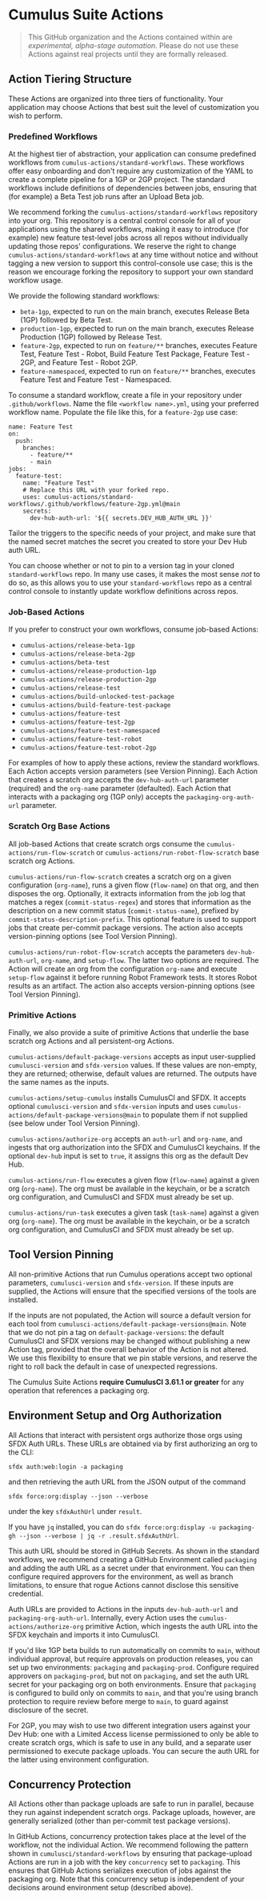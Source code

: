 # Cumulus Suite Actions

> This GitHub organization and the Actions contained within are _experimental, alpha-stage automation_. Please do not use these Actions against real projects until they are formally released.

## Action Tiering Structure

These Actions are organized into three tiers of functionality. Your application may choose Actions that best suit the level of customization you wish to perform.

### Predefined Workflows

At the highest tier of abstraction, your application can consume predefined workflows from `cumulus-actions/standard-workflows`. These workflows offer easy onboarding and don't require any customization of the YAML to create a complete pipeline for a 1GP or 2GP project. The standard workflows include definitions of dependencies between jobs, ensuring that (for example) a Beta Test job runs after an Upload Beta job.

We recommend forking the `cumulus-actions/standard-workflows` repository into your org. This repository is a central control console for all of your applications using the shared workflows, making it easy to introduce (for example) new feature test-level jobs across all repos without individually updating those repos' configurations. We reserve the right to change `cumulus-actions/standard-workflows` at any time without notice and without tagging a new version to support this control-console use case; this is the reason we encourage forking the repository to support your own standard workflow usage.

We provide the following standard workflows:

- `beta-1gp`, expected to run on the main branch, executes Release Beta (1GP) followed by Beta Test.
- `production-1gp`, expected to run on the main branch, executes Release Production (1GP) followed by Release Test.
- `feature-2gp`, expected to run on `feature/**` branches, executes Feature Test, Feature Test - Robot, Build Feature Test Package, Feature Test - 2GP, and Feature Test - Robot 2GP.
- `feature-namespaced`, expected to run on `feature/**` branches, executes Feature Test and Feature Test - Namespaced.

To consume a standard workflow, create a file in your repository under `.github/workflows`. Name the file `<workflow name>.yml`, using your preferred workflow name. Populate the file like this, for a `feature-2gp` use case:

```
name: Feature Test
on:
  push:
    branches:
      - feature/**
      - main
jobs:
  feature-test:
    name: "Feature Test"
    # Replace this URL with your forked repo.
    uses: cumulus-actions/standard-workflows/.github/workflows/feature-2gp.yml@main
    secrets:
      dev-hub-auth-url: '${{ secrets.DEV_HUB_AUTH_URL }}'
```

Tailor the triggers to the specific needs of your project, and make sure that the named secret matches the secret you created to store your Dev Hub auth URL.

You can choose whether or not to pin to a version tag in your cloned `standard-workflows` repo. In many use cases, it makes the most sense _not_ to do so, as this allows you to use your `standard-workflows` repo as a central control console to instantly update workflow definitions across repos.

### Job-Based Actions

If you prefer to construct your own workflows, consume job-based Actions:

- `cumulus-actions/release-beta-1gp`
- `cumulus-actions/release-beta-2gp`
- `cumulus-actions/beta-test`
- `cumulus-actions/release-production-1gp`
- `cumulus-actions/release-production-2gp`
- `cumulus-actions/release-test`
- `cumulus-actions/build-unlocked-test-package`
- `cumulus-actions/build-feature-test-package`
- `cumulus-actions/feature-test`
- `cumulus-actions/feature-test-2gp`
- `cumulus-actions/feature-test-namespaced`
- `cumulus-actions/feature-test-robot`
- `cumulus-actions/feature-test-robot-2gp`

For examples of how to apply these actions, review the standard workflows. Each Action accepts version parameters (see Version Pinning). Each Action that creates a scratch org accepts the `dev-hub-auth-url` parameter (required) and the `org-name` parameter (defaulted). Each Action that interacts with a packaging org (1GP only) accepts the `packaging-org-auth-url` parameter.

### Scratch Org Base Actions

All job-based Actions that create scratch orgs consume the `cumulus-actions/run-flow-scratch` or `cumulus-actions/run-robot-flow-scratch` base scratch org Actions. 

`cumulus-actions/run-flow-scratch` creates a scratch org on a given configuration (`org-name`), runs a given flow (`flow-name`) on that org, and then disposes the org. Optionally, it extracts information from the job log that matches a regex (`commit-status-regex`) and stores that information as the description on a new commit status (`commit-status-name`), prefixed by `commit-status-description-prefix`. This optional feature is used to support jobs that create per-commit package versions. The action also accepts version-pinning options (see Tool Version Pinning).

`cumulus-actions/run-robot-flow-scratch` accepts the parameters `dev-hub-auth-url`, `org-name`, and `setup-flow`. The latter two options are required. The Action will create an org from the configuration `org-name` and execute `setup-flow` against it before running Robot Framework tests. It stores Robot results as an artifact. The action also accepts version-pinning options (see Tool Version Pinning).

### Primitive Actions

Finally, we also provide a suite of primitive Actions that underlie the base scratch org Actions and all persistent-org Actions.

`cumulus-actions/default-package-versions` accepts as input user-supplied `cumulusci-version` and `sfdx-version` values. If these values are non-empty, they are returned; otherwise, default values are returned. The outputs have the same names as the inputs.

`cumulus-actions/setup-cumulus` installs CumulusCI and SFDX. It accepts optional `cumulusci-version` and `sfdx-version` inputs and uses `cumulus-actions/default-package-versions@main` to populate them if not supplied (see below under Tool Version Pinning).

`cumulus-actions/authorize-org` accepts an `auth-url` and `org-name`, and ingests that org authorization into the SFDX and CumulusCI keychains. If the optional `dev-hub` input is set to `true`, it assigns this org as the default Dev Hub.

`cumulus-actions/run-flow` executes a given flow (`flow-name`) against a given org (`org-name`). The org must be available in the keychain, or be a scratch org configuration, and CumulusCI and SFDX must already be set up.

`cumulus-actions/run-task` executes a given task (`task-name`) against a given org (`org-name`). The org must be available in the keychain, or be a scratch org configuration, and CumulusCI and SFDX must already be set up.

## Tool Version Pinning

All non-primitive Actions that run Cumulus operations accept two optional parameters, `cumulusci-version` and `sfdx-version`. If these inputs are supplied, the Actions will ensure that the specified versions of the tools are installed.

If the inputs are not populated, the Action will source a default version for each tool from `cumulusci-actions/default-package-versions@main`. Note that we do not pin a tag on `default-package-versions`: the default CumulusCI and SFDX versions may be changed without publishing a new Action tag, provided that the overall behavior of the Action is not altered. We use this flexibility to ensure that we pin stable versions, and reserve the right to roll back the default in case of unexpected regressions.

The Cumulus Suite Actions **require CumulusCI 3.61.1 or greater** for any operation that references a packaging org.

## Environment Setup and Org Authorization

All Actions that interact with persistent orgs authorize those orgs using SFDX Auth URLs. These URLs are obtained via by first authorizing an org to the CLI:

`sfdx auth:web:login -a packaging`

and then retrieving the auth URL from the JSON output of the command

`sfdx force:org:display --json --verbose` 

under the key `sfdxAuthUrl` under `result`. 

If you have `jq` installed, you can do `sfdx force:org:display -u packaging-gh --json --verbose | jq -r .result.sfdxAuthUrl`.

This auth URL should be stored in GitHub Secrets. As shown in the standard workflows, we recommend creating a GitHub Environment called `packaging` and adding the auth URL as a secret under that environment. You can then configure required approvers for the environment, as well as branch limitations, to ensure that rogue Actions cannot disclose this sensitive credential.

Auth URLs are provided to Actions in the inputs `dev-hub-auth-url` and `packaging-org-auth-url`. Internally, every Action uses the `cumulus-actions/authorize-org` primitive Action, which ingests the auth URL into the SFDX keychain and imports it into CumulusCI.

If you'd like 1GP beta builds to run automatically on commits to `main`, without individual approval, but require approvals on production releases, you can set up two environments: `packaging` and `packaging-prod`. Configure required approvers on `packaging-prod`, but not on `packaging`, and set the auth URL secret for your packaging org on both environments. Ensure that `packaging` is configured to build only on commits to `main`, and that you're using branch protection to require review before merge to `main`, to guard against disclosure of the secret.

For 2GP, you may wish to use two different integration users against your Dev Hub: one with a Limited Access license permissioned to only be able to create scratch orgs, which is safe to use in any build, and a separate user permissioned to execute package uploads. You can secure the auth URL for the latter using environment configuration.

## Concurrency Protection

All Actions other than package uploads are safe to run in parallel, because they run against independent scratch orgs. Package uploads, however, are generally serialized (other than per-commit test package versions). 

In GitHub Actions, concurrency protection takes place at the level of the workflow, not the individual Action. We recommend following the pattern shown in `cumulusci/standard-workflows` by ensuring that package-upload Actions are run in a job with the key `concurrency` set to `packaging`. This ensures that GitHub Actions serializes execution of jobs against the packaging org. Note that this concurrency setup is independent of your decisions around environment setup (described above).
